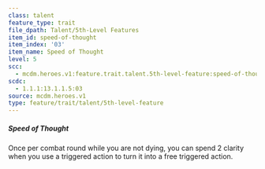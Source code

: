 ```yaml
---
class: talent
feature_type: trait
file_dpath: Talent/5th-Level Features
item_id: speed-of-thought
item_index: '03'
item_name: Speed of Thought
level: 5
scc:
  - mcdm.heroes.v1:feature.trait.talent.5th-level-feature:speed-of-thought
scdc:
  - 1.1.1:13.1.1.5:03
source: mcdm.heroes.v1
type: feature/trait/talent/5th-level-feature
---
```


##### Speed of Thought

Once per combat round while you are not dying, you can spend 2 clarity when you use a triggered action to turn it into a free triggered action.
